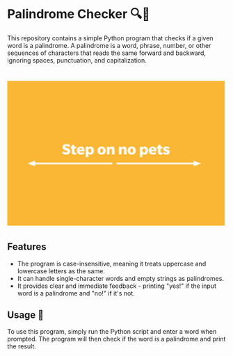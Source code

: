 # Palindrome Checker 🔍🎯

This repository contains a simple Python program that checks if a given word is a palindrome. A palindrome is a word, phrase, number, or other sequences of characters that reads the same forward and backward, ignoring spaces, punctuation, and capitalization.

# <img src="pictures/download.png" alt="Alt text" width="500"/>

## Features 

- The program is case-insensitive, meaning it treats uppercase and lowercase letters as the same.
- It can handle single-character words and empty strings as palindromes.
- It provides clear and immediate feedback - printing "yes!" if the input word is a palindrome and "no!" if it's not.

## Usage 📖

To use this program, simply run the Python script and enter a word when prompted. The program will then check if the word is a palindrome and print the result.

